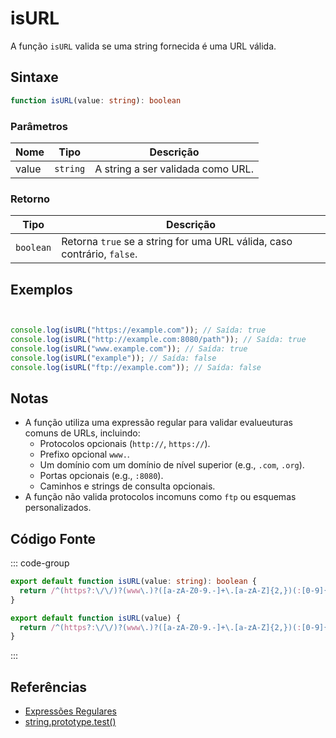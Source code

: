 # isURL

A função `isURL` valida se uma string fornecida é uma URL válida.

## Sintaxe

```typescript
function isURL(value: string): boolean
```

### Parâmetros

| Nome | Tipo     | Descrição                       |
|------|----------|---------------------------------|
| value  | `string` | A string a ser validada como URL. |

### Retorno

| Tipo      | Descrição                                 |
|-----------|-------------------------------------------|
| `boolean` | Retorna `true` se a string for uma URL válida, caso contrário, `false`. |

## Exemplos

```typescript


console.log(isURL("https://example.com")); // Saída: true
console.log(isURL("http://example.com:8080/path")); // Saída: true
console.log(isURL("www.example.com")); // Saída: true
console.log(isURL("example")); // Saída: false
console.log(isURL("ftp://example.com")); // Saída: false
```

## Notas

- A função utiliza uma expressão regular para validar evalueuturas comuns de URLs, incluindo:
  - Protocolos opcionais (`http://`, `https://`).
  - Prefixo opcional `www.`.
  - Um domínio com um domínio de nível superior (e.g., `.com`, `.org`).
  - Portas opcionais (e.g., `:8080`).
  - Caminhos e strings de consulta opcionais.
- A função não valida protocolos incomuns como `ftp` ou esquemas personalizados.

## Código Fonte

::: code-group
```typescript
export default function isURL(value: string): boolean { 
  return /^(https?:\/\/)?(www\.)?([a-zA-Z0-9.-]+\.[a-zA-Z]{2,})(:[0-9]{1,5})?(\/[a-zA-Z0-9._~:/?#[\]@!$&'()*+,;=-]*)?$/.test(value);
}
```

```javascript
export default function isURL(value) { 
  return /^(https?:\/\/)?(www\.)?([a-zA-Z0-9.-]+\.[a-zA-Z]{2,})(:[0-9]{1,5})?(\/[a-zA-Z0-9._~:/?#[\]@!$&'()*+,;=-]*)?$/.test(value);
}
```
::: 

## Referências

- [Expressões Regulares](https://developer.mozilla.org/pt-BR/docs/Web/JavaScript/Guide/Regular_Expressions)
- [string.prototype.test()](https://developer.mozilla.org/pt-BR/docs/Web/JavaScript/Reference/Global_Objects/RegExp/test)